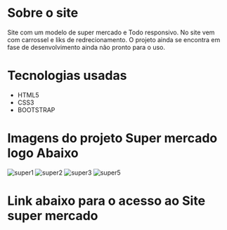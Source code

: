 # Sobre o site
  
  Site com um modelo de super mercado e Todo responsivo. No site vem com carrossel e liks de redrecionamento.
  O projeto ainda se encontra em fase de desenvolvimento ainda não pronto para o uso.
     
  
   # Tecnologias usadas 
   - HTML5
   - CSS3
   - BOOTSTRAP
   
   # Imagens do projeto Super mercado logo Abaixo
   
![super1](https://user-images.githubusercontent.com/79516858/177208029-592684c0-8eee-4d9e-8a1b-30575b1a5cf1.PNG)
![super2](https://user-images.githubusercontent.com/79516858/177208031-d555d4aa-2a45-4aeb-bf13-c77487d895f3.PNG)
![super3](https://user-images.githubusercontent.com/79516858/177208032-741f445f-03b7-416a-97e5-57fc60b39a37.PNG)
![super5](https://user-images.githubusercontent.com/79516858/177208033-6d5a6a8d-6e41-432f-8e31-dc242932b1fe.PNG)

   
   
# Link abaixo para o acesso ao Site super mercado 
